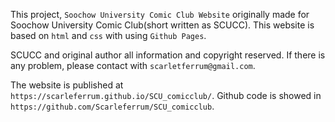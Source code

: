 This project, `Soochow University Comic Club Website` originally made for Soochow University Comic Club(short written as SCUCC). This website is based on `html` and `css` with using `Github Pages`.

SCUCC and original author all information and copyright reserved.
If there is any problem, please contact with `scarletferrum@gmail.com`.

The website is published at `https://scarleferrum.github.io/SCU_comicclub/`.
Github code is showed in `https://github.com/Scarleferrum/SCU_comicclub`.

